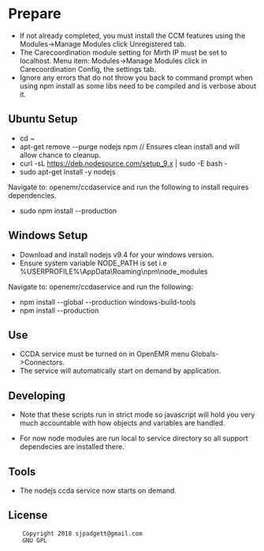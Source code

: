 # Prepare

* If not already completed, you must install the CCM features using the Modules->Manage Modules click Unregistered tab.
* The Carecoordination module setting for Mirth IP must be set to localhost. Menu item: Modules->Manage Modules click in Carecoordination Config, the settings tab.
* Ignore any errors that do not throw you back to command prompt when using npm install as some libs need to be compiled and is verbose about it.

## Ubuntu Setup
- cd ~
- apt-get remove --purge nodejs npm // Ensures clean install and will allow chance to cleanup.
- curl -sL https://deb.nodesource.com/setup_9.x | sudo -E bash -
- sudo apt-get install -y nodejs

Navigate to: openemr/ccdaservice and run the following to install requires dependencies.

- sudo npm install --production


## Windows Setup

* Download and install nodejs v9.4 for your windows version.
* Ensure system variable NODE_PATH is set i.e %USERPROFILE%\AppData\Roaming\npm\node_modules

Navigate to: openemr/ccdaservice and run the following:
- npm install --global --production windows-build-tools
- npm install --production
## Use
* CCDA service must be turned on in OpenEMR menu Globals->Connectors.
* The service will automatically start on demand by application.

## Developing
* Note that these scripts run in strict mode so javascript will hold you very much accountable with how objects and variables are handled.

* For now node modules are run local to service directory so all support dependecies are installed there.

## Tools
* The nodejs ccda service now starts on demand.
## License
   		Copyright 2018 sjpadgett@gmail.com
		GNU GPL
